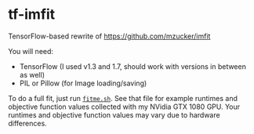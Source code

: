 # tf-imfit

TensorFlow-based rewrite of <https://github.com/mzucker/imfit>

You will need:

  - TensorFlow (I used v1.3 and 1.7, should work with versions in between as well)
  - PIL or Pillow (for Image loading/saving)
 
To do a full fit, just run [`fitme.sh`](fitme.sh). See that file for
example runtimes and objective function values collected with my
NVidia GTX 1080 GPU. Your runtimes and objective function values may
vary due to hardware differences.
